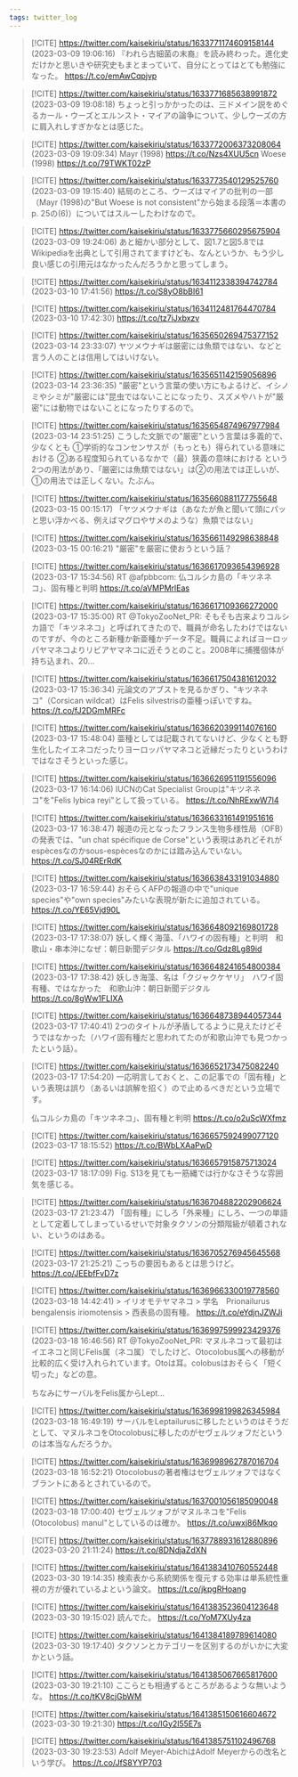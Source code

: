 ```yaml
---
tags: twitter_log
---
```


> [!CITE] https://twitter.com/kaisekiriu/status/1633771174609158144 (2023-03-09 19:06:16)
> 『われら古細菌の末裔』を読み終わった。進化史だけかと思いきや研究史もまとまっていて、自分にとってはとても勉強になった。
> https://t.co/emAwCqpjvp

> [!CITE] https://twitter.com/kaisekiriu/status/1633771685638991872 (2023-03-09 19:08:18)
> ちょっと引っかかったのは、三ドメイン説をめぐるカール・ウーズとエルンスト・マイアの論争について、少しウーズの方に肩入れしすぎかなとは感じた。

> [!CITE] https://twitter.com/kaisekiriu/status/1633772006373208064 (2023-03-09 19:09:34)
> Mayr (1998)
> https://t.co/Nzs4XUU5cn
> Woese (1998)
> https://t.co/79TWKT02zP

> [!CITE] https://twitter.com/kaisekiriu/status/1633773540129525760 (2023-03-09 19:15:40)
> 結局のところ、ウーズはマイアの批判の一部（Mayr (1998)の"But Woese is not consistent"から始まる段落＝本書のp. 25の(6)）についてはスルーしたわけなので。

> [!CITE] https://twitter.com/kaisekiriu/status/1633775660295675904 (2023-03-09 19:24:06)
> あと細かい部分として、図1.7と図5.8ではWikipediaを出典として引用されてますけども、なんというか、もう少し良い感じの引用元はなかったんだろうかと思ってしまう。

> [!CITE] https://twitter.com/kaisekiriu/status/1634112338394742784 (2023-03-10 17:41:56)
> https://t.co/S8yO8bBI61

> [!CITE] https://twitter.com/kaisekiriu/status/1634112481764470784 (2023-03-10 17:42:30)
> https://t.co/tz7iJxbxzv

> [!CITE] https://twitter.com/kaisekiriu/status/1635650269475377152 (2023-03-14 23:33:07)
> ヤツメウナギは厳密には魚類ではない、などと言う人のことは信用してはいけない。

> [!CITE] https://twitter.com/kaisekiriu/status/1635651142159056896 (2023-03-14 23:36:35)
> "厳密"という言葉の使い方にもよるけど、イシノミやシミが"厳密には"昆虫ではないことになったり、スズメやハトが"厳密"には動物ではないことになったりするので。

> [!CITE] https://twitter.com/kaisekiriu/status/1635654874967977984 (2023-03-14 23:51:25)
> こうした文脈での"厳密"という言葉は多義的で、少なくとも
> ①学術的なコンセンサスが（もっとも）得られている意味における
> ②ある程度知られているなかで（最）狭義の意味における
> という2つの用法があり、「厳密には魚類ではない」は②の用法では正しいが、①の用法では正しくない。たぶん。

> [!CITE] https://twitter.com/kaisekiriu/status/1635660881177755648 (2023-03-15 00:15:17)
> 「ヤツメウナギは（あなたが魚と聞いて頭にパッと思い浮かべる、例えばマグロやサメのような）魚類ではない」

> [!CITE] https://twitter.com/kaisekiriu/status/1635661149298638848 (2023-03-15 00:16:21)
> "厳密"を厳密に使おうという話？

> [!CITE] https://twitter.com/kaisekiriu/status/1636617093654396928 (2023-03-17 15:34:56)
> RT @afpbbcom: 仏コルシカ島の「キツネネコ」、固有種と判明
>  https://t.co/aVMPMrlEas

> [!CITE] https://twitter.com/kaisekiriu/status/1636617109366272000 (2023-03-17 15:35:00)
> RT @TokyoZooNet_PR: そもそも古来よりコルシカ語で「キツネネコ」と呼ばれてきたので、職員が命名したわけではないのですが、今のところ新種か新亜種かデータ不足。職員によればヨーロッパヤマネコよりリビアヤマネコに近そうとのこと。2008年に捕獲個体が持ち込まれ、20…

> [!CITE] https://twitter.com/kaisekiriu/status/1636617504381612032 (2023-03-17 15:36:34)
> 元論文のアブストを見るかぎり、"キツネネコ"（Corsican wildcat）はFelis silvestrisの亜種っぽいですね。
> https://t.co/fJ2DGmMRFc

> [!CITE] https://twitter.com/kaisekiriu/status/1636620399114076160 (2023-03-17 15:48:04)
> 亜種としては記載されてないけど、少なくとも野生化したイエネコだったりヨーロッパヤマネコと近縁だったりというわけではなさそうといった感じ。

> [!CITE] https://twitter.com/kaisekiriu/status/1636626951191556096 (2023-03-17 16:14:06)
> IUCNのCat Specialist Groupは"キツネネコ"を"Felis lybica reyi"として扱っている。
> https://t.co/NhRExwW7l4

> [!CITE] https://twitter.com/kaisekiriu/status/1636633161491951616 (2023-03-17 16:38:47)
> 報道の元となったフランス生物多様性局（OFB）の発表では、"un chat spécifique de Corse"という表現はあれどそれがespècesなのかsous-espècesなのかには踏み込んでいない。
> https://t.co/SJ04RErRdK

> [!CITE] https://twitter.com/kaisekiriu/status/1636638433191034880 (2023-03-17 16:59:44)
> おそらくAFPの報道の中で"unique species"や"own species"みたいな表現が新たに追加されている。
> https://t.co/YE65Vjd90L

> [!CITE] https://twitter.com/kaisekiriu/status/1636648092169801728 (2023-03-17 17:38:07)
> 妖しく輝く海藻、「ハワイの固有種」と判明　和歌山・串本沖になぜ：朝日新聞デジタル https://t.co/Gdz8Lg89id

> [!CITE] https://twitter.com/kaisekiriu/status/1636648241654800384 (2023-03-17 17:38:42)
> 妖しき海藻、名は「クジャクケヤリ」　ハワイ固有種、ではなかった　和歌山沖：朝日新聞デジタル
> https://t.co/8gWw1FLIXA

> [!CITE] https://twitter.com/kaisekiriu/status/1636648738944057344 (2023-03-17 17:40:41)
> 2つのタイトルが矛盾してるように見えたけどそうではなかった（ハワイ固有種だと思われてたのが和歌山沖でも見つかったという話）。

> [!CITE] https://twitter.com/kaisekiriu/status/1636652173475082240 (2023-03-17 17:54:20)
> 一応明言しておくと、この記事での「固有種」という表現は誤り（あるいは誤解を招く）ので止めるべきだという立場です。
> 
> 仏コルシカ島の「キツネネコ」、固有種と判明
> https://t.co/o2uScWXfmz

> [!CITE] https://twitter.com/kaisekiriu/status/1636657592499077120 (2023-03-17 18:15:52)
> https://t.co/BWbLXAaPwD

> [!CITE] https://twitter.com/kaisekiriu/status/1636657915875713024 (2023-03-17 18:17:09)
> Fig. S13を見ても一筋縄では行かなさそうな雰囲気を感じる。

> [!CITE] https://twitter.com/kaisekiriu/status/1636704882202906624 (2023-03-17 21:23:47)
> 「固有種」にしろ「外来種」にしろ、一つの単語として定着してしまっているせいで対象タクソンの分類階級が頓着されない、というのはある。

> [!CITE] https://twitter.com/kaisekiriu/status/1636705276945645568 (2023-03-17 21:25:21)
> こっちの要因もあるとは思うけど。
> https://t.co/JEEbfFvD7z

> [!CITE] https://twitter.com/kaisekiriu/status/1636966330019778560 (2023-03-18 14:42:41)
> &gt; イリオモテヤマネコ
> &gt; 学名　Prionailurus bengalensis iriomotensis
> &gt; 西表島の固有種。
> https://t.co/eYdjnJZWJi

> [!CITE] https://twitter.com/kaisekiriu/status/1636997599923429376 (2023-03-18 16:46:56)
> RT @TokyoZooNet_PR: マヌルネコって最初はイエネコと同じFelis属（ネコ属）でしたけど、Otocolobus属への移動が比較的広く受け入れられています。Otoは耳。colobusはおそらく「短く切った」などの意。
> 
> ちなみにサーバルをFelis属からLept…

> [!CITE] https://twitter.com/kaisekiriu/status/1636998199826345984 (2023-03-18 16:49:19)
> サーバルをLeptailurusに移したというのはそうだとして、マヌルネコをOtocolobusに移したのがセヴェルツォフだというのは本当なんだろうか。

> [!CITE] https://twitter.com/kaisekiriu/status/1636998962787016704 (2023-03-18 16:52:21)
> Otocolobusの著者権はセヴェルツォフではなくブラントにあるとされているので。

> [!CITE] https://twitter.com/kaisekiriu/status/1637001056185090048 (2023-03-18 17:00:40)
> セヴェルツォフがマヌルネコを"Felis (Otocolobus) manul"としているのは確か。
> https://t.co/uwxj86Mkqo

> [!CITE] https://twitter.com/kaisekiriu/status/1637788931612880896 (2023-03-20 21:11:24)
> https://t.co/8DNdjaZdXN

> [!CITE] https://twitter.com/kaisekiriu/status/1641383410760552448 (2023-03-30 19:14:35)
> 検索表から系統関係を復元する効率は単系統性重視の方が優れているよという論文。
> https://t.co/jkpgRHoang

> [!CITE] https://twitter.com/kaisekiriu/status/1641383523604123648 (2023-03-30 19:15:02)
> 読んでた。
> https://t.co/YoM7XUy4za

> [!CITE] https://twitter.com/kaisekiriu/status/1641384189789614080 (2023-03-30 19:17:40)
> タクソンとカテゴリーを区別するのがいかに大変かという話。

> [!CITE] https://twitter.com/kaisekiriu/status/1641385067665817600 (2023-03-30 19:21:10)
> ここらとも相通ずるところがあるような無いような。
> https://t.co/tKV8cjGbWM

> [!CITE] https://twitter.com/kaisekiriu/status/1641385150616604672 (2023-03-30 19:21:30)
> https://t.co/lGy2l55E7s

> [!CITE] https://twitter.com/kaisekiriu/status/1641385751102496768 (2023-03-30 19:23:53)
> Adolf Meyer-AbichはAdolf Meyerからの改名という学び。
> https://t.co/JfS8YYP703
